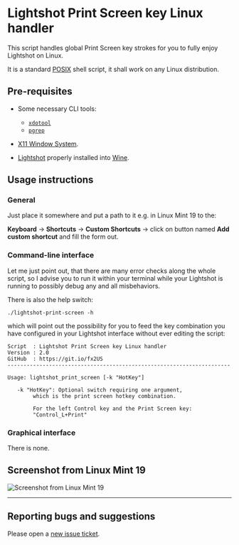 # Lightshot Print Screen key Linux handler

This script handles global Print Screen key strokes for you to fully enjoy Lightshot on Linux.

It is a standard [POSIX](https://en.wikipedia.org/wiki/POSIX) shell script, it shall work on any Linux distribution.

## Pre-requisites

- Some necessary CLI tools:
	- [`xdotool`](http://manpages.ubuntu.com/manpages/bionic/man1/xdotool.1.html)
	- [`pgrep`](https://linux.die.net/man/1/pgrep)

- [X11 Window System](https://en.wikipedia.org/wiki/X_Window_System).

- [Lightshot](https://app.prntscr.com/en/wine-lightshot.html) properly installed into [Wine](https://www.winehq.org/).

## Usage instructions

### General

Just place it somewhere and put a path to it e.g. in Linux Mint 19 to the:

**Keyboard** → **Shortcuts** → **Custom Shortcuts** → click on button named **Add custom shortcut** and fill the form out.

### Command-line interface

Let me just point out, that there are many error checks along the whole script, so I advise you to run it within your terminal while your Lightshot is running to possibly debug any and all misbehaviors.

There is also the help switch:

```
./lightshot-print-screen -h
```

which will point out the possibility for you to feed the key combination you have configured in your Lightshot interface without ever editing the script:

```
Script  : Lightshot Print Screen key Linux handler
Version : 2.0
GitHub  : https://git.io/fx2US
----------------------------------------------------------------------

Usage: lightshot_print_screen [-k "HotKey"]

   -k "HotKey": Optional switch requiring one argument,
		which is the print screen hotkey combination.

		For the left Control key and the Print Screen key:
		"Control_L+Print"
```

### Graphical interface

There is none.

## Screenshot from Linux Mint 19

![Screenshot from Linux Mint 19](https://i.imgur.com/JzvNnAo.png)

----------------------------------------

## Reporting bugs and suggestions

Please open a [new issue ticket](https://github.com/burianvlastimil/lightshot-print-screen-linux-handler/issues/new).
